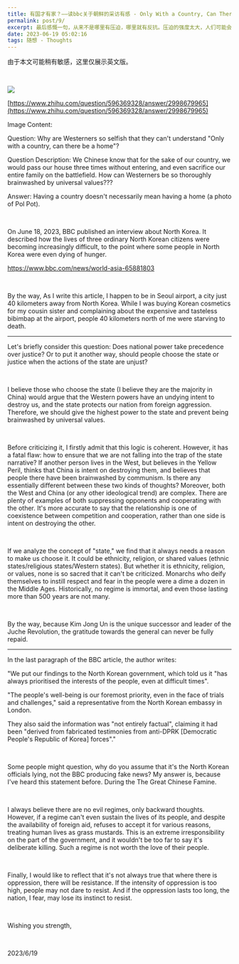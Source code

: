 ```yaml
---
title: 有国才有家？——读bbc关于朝鲜的采访有感 - Only With a Country, Can There be a Home? — Reflections on BBC's Interview About North Korea
permalink: post/9/
excerpt: 最后感慨一句，从来不是哪里有压迫，哪里就有反抗。压迫的强度太大，人们可能会不敢反抗。压迫的时间太久，这个民族，恐怕就会失去反抗的本能。<br>Finally, I would like to reflect that it's not always true that where there is oppression, there will be resistance. If the intensity of oppression is too high, people may not dare to resist. And if the oppression lasts too long, the nation, I fear, may lose its instinct to resist.
date: 2023-06-19 05:02:16
tags: 随想 - Thoughts
---
```


<p class="tennisbot" id="左上角有google翻译，如果需要的话<br>There is Google Translate button in the upper left corner, if needed">由于本文可能稍有敏感，这里仅展示英文版。</p>

<br>

![](1.png)

[https://www.zhihu.com/question/596369328/answer/2998679965](https://www.zhihu.com/question/596369328/answer/2998679965)

Image Content:

Question: Why are Westerners so selfish that they can't understand "Only with a country, can there be a home"?

Question Description: We Chinese know that for the sake of our country, we would pass our house three times without entering, and even sacrifice our entire family on the battlefield. How can Westerners be so thoroughly brainwashed by universal values???

Answer: Having a country doesn't necessarily mean having a home (a photo of Pol Pot).

<br>

On June 18, 2023, BBC published an interview about North Korea. It described how the lives of three ordinary North Korean citizens were becoming increasingly difficult, to the point where some people in North Korea were even dying of hunger.

https://www.bbc.com/news/world-asia-65881803

<br>

By the way, As I write this article, I happen to be in Seoul airport, a city just 40 kilometers away from North Korea. While I was buying Korean cosmetics for my cousin sister and complaining about the expensive and tasteless bibimbap at the airport, people 40 kilometers north of me were starving to death.

---

Let's briefly consider this question: Does national power take precedence over justice? Or to put it another way, should people choose the state or justice when the actions of the state are unjust?

<br>

I believe those who choose the state (I believe they are the majority in China) would argue that the Western powers have an undying intent to destroy us, and the state protects our nation from foreign aggression. Therefore, we should give the highest power to the state and prevent being brainwashed by universal values.

<br>

Before criticizing it, I firstly admit that this logic is coherent. However, it has a fatal flaw: how to ensure that we are not falling into the trap of the state narrative? If another person lives in the West, but believes in the Yellow Peril, thinks that China is intent on destroying them, and believes that people there have been brainwashed by communism. Is there any essentially different between these two kinds of thoughts? Moreover, both the West and China (or any other ideological trend) are complex. There are plenty of examples of both suppressing opponents and cooperating with the other. It's more accurate to say that the relationship is one of coexistence between competition and cooperation, rather than one side is intent on destroying the other.

<br>

If we analyze the concept of "state," we find that it always needs a reason to make us choose it. It could be ethnicity, religion, or shared values (ethnic states/religious states/Western states). But whether it is ethnicity, religion, or values, none is so sacred that it can't be criticized. Monarchs who deify themselves to instill respect and fear in the people were a dime a dozen in the Middle Ages. Historically, no regime is immortal, and even those lasting more than 500 years are not many.

<br>

By the way, because Kim Jong Un is the unique successor and leader of the Juche Revolution, the gratitude towards the general can never be fully repaid.

---

In the last paragraph of the BBC article, the author writes:

"We put our findings to the North Korean government, which told us it "has always prioritised the interests of the people, even at difficult times".

"The people's well-being is our foremost priority, even in the face of trials and challenges," said a representative from the North Korean embassy in London.

They also said the information was "not entirely factual", claiming it had been "derived from fabricated testimonies from anti-DPRK [Democratic People's Republic of Korea] forces"."

<br>

Some people might question, why do you assume that it's the North Korean officials lying, not the BBC producing fake news? My answer is, because I've heard this statement before. During the The Great Chinese Famine.

<br>

I always believe there are no evil regimes, only backward thoughts. However, if a regime can't even sustain the lives of its people, and despite the availability of foreign aid, refuses to accept it for various reasons, treating human lives as grass mustards. This is an extreme irresponsibility on the part of the government, and it wouldn't be too far to say it's deliberate killing. Such a regime is not worth the love of their people.

<br>

Finally, I would like to reflect that it's not always true that where there is oppression, there will be resistance. If the intensity of oppression is too high, people may not dare to resist. And if the oppression lasts too long, the nation, I fear, may lose its instinct to resist.

<br>

Wishing you strength,

<br>

2023/6/19

